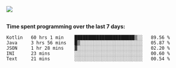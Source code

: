 [![](https://img.shields.io/badge/discord-jonatsp%234844-7289DA?logo=discord)](https://discord.com/users/239510668687048717)

##
**Time spent programming over the last 7 days:**
<!--START_SECTION:waka-->
```text
Kotlin   60 hrs 1 min    ██████████████████████▒░░   89.56 % 
Java     3 hrs 56 mins   █▒░░░░░░░░░░░░░░░░░░░░░░░   05.87 % 
JSON     1 hr 28 mins    ▓░░░░░░░░░░░░░░░░░░░░░░░░   02.20 % 
INI      23 mins         ░░░░░░░░░░░░░░░░░░░░░░░░░   00.60 % 
Text     21 mins         ░░░░░░░░░░░░░░░░░░░░░░░░░   00.54 % 
```
<!--END_SECTION:waka-->
##
